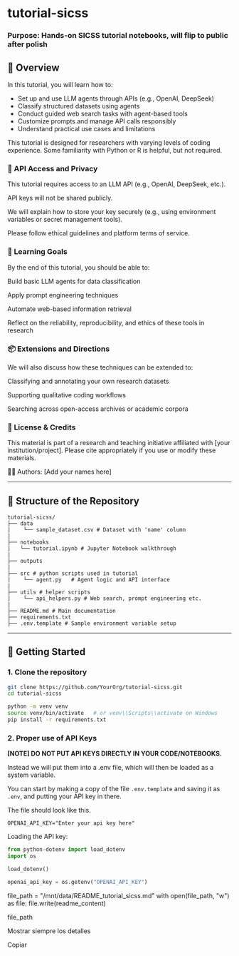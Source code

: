 # tutorial-sicss

### Purpose: Hands-on SICSS tutorial notebooks, will flip to public after polish

## 🌟 Overview

In this tutorial, you will learn how to:

- Set up and use LLM agents through APIs (e.g., OpenAI, DeepSeek)
- Classify structured datasets using agents
- Conduct guided web search tasks with agent-based tools
- Customize prompts and manage API calls responsibly
- Understand practical use cases and limitations

This tutorial is designed for researchers with varying levels of coding experience. Some familiarity with Python or R is helpful, but not required.

### 🔐 API Access and Privacy
This tutorial requires access to an LLM API (e.g., OpenAI, DeepSeek, etc.).

API keys will not be shared publicly.

We will explain how to store your key securely (e.g., using environment variables or secret management tools).

Please follow ethical guidelines and platform terms of service.

### 🧠 Learning Goals
By the end of this tutorial, you should be able to:

Build basic LLM agents for data classification

Apply prompt engineering techniques

Automate web-based information retrieval

Reflect on the reliability, reproducibility, and ethics of these tools in research

### 📦 Extensions and Directions
We will also discuss how these techniques can be extended to:

Classifying and annotating your own research datasets

Supporting qualitative coding workflows

Searching across open-access archives or academic corpora

### 🤝 License & Credits
This material is part of a research and teaching initiative affiliated with [your institution/project].
Please cite appropriately if you use or modify these materials.

👨‍🏫 Authors: [Add your names here]

---

## 🧱 Structure of the Repository
```
tutorial-sicss/
├── data
|    └── sample_dataset.csv # Dataset with 'name' column
|
├── notebooks
|   └── tutorial.ipynb # Jupyter Notebook walkthrough
|
├── outputs
|
├── src # python scripts used in tutorial
|    └── agent.py   # Agent logic and API interface
|
├── utils # helper scripts
|    └── api_helpers.py # Web search, prompt engineering etc.
|
├── README.md # Main documentation
├── requirements.txt
├── .env.template # Sample environment variable setup
```
---

## 🚀 Getting Started

### 1. Clone the repository

```bash
git clone https://github.com/YourOrg/tutorial-sicss.git
cd tutorial-sicss

python -m venv venv
source venv/bin/activate   # or venv\\Scripts\\activate on Windows
pip install -r requirements.txt
```

### 2. Proper use of API Keys

**[NOTE] DO NOT PUT API KEYS DIRECTLY IN YOUR CODE/NOTEBOOKS.**

Instead we will put them into a .env file, which will then be loaded as a system variable.

You can start by making a copy of the file `.env.template` and saving it as `.env`, and putting your
API key in there.

The file should look like this.
```
OPENAI_API_KEY="Enter your api key here"
```
Loading the API key:
```python
from python-dotenv import load_dotenv
import os

load_dotenv()

openai_api_key = os.getenv("OPENAI_API_KEY")
```

file_path = "/mnt/data/README_tutorial_sicss.md"
with open(file_path, "w") as file:
file.write(readme_content)

file_path

Mostrar siempre los detalles

Copiar
